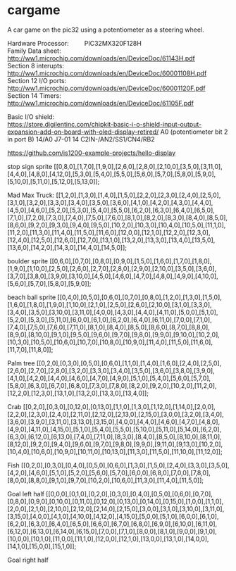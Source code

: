 # cargame
A car game on the pic32 using a potentiometer as a steering wheel.


Hardware
Processor:            PIC32MX320F128H  
Family Data sheet:    http://ww1.microchip.com/downloads/en/DeviceDoc/61143H.pdf  
Section 8 interupts:  http://ww1.microchip.com/downloads/en/DeviceDoc/60001108H.pdf  
Section 12 I/O ports: http://ww1.microchip.com/downloads/en/DeviceDoc/60001120F.pdf  
Section 14 Timers:    http://ww1.microchip.com/downloads/en/DeviceDoc/61105F.pdf  
 
Basic I/O shield:  
https://store.digilentinc.com/chipkit-basic-i-o-shield-input-output-expansion-add-on-board-with-oled-display-retired/
A0 (potentiometer bit 2 in port B)
14/A0 J7-01 14 C2IN-/AN2/SS1/CN4/RB2 



https://github.com/is1200-example-projects/hello-display

stop sign sprite
[[0,8,0],[1,7,0],[1,9,0],[2,6,0],[2,8,0],[2,10,0],[3,5,0],[3,11,0],[4,4,0],[4,8,0],[4,12,0],[5,3,0],[5,4,0],[5,5,0],[5,6,0],[5,7,0],[5,8,0],[5,9,0],[5,10,0],[5,11,0],[5,12,0],[5,13,0]];


Mad Max Truck:
[[1,2,0],[1,3,0],[1,4,0],[1,5,0],[2,2,0],[2,3,0],[2,4,0],[2,5,0],[3,1,0],[3,2,0],[3,3,0],[3,4,0],[3,5,0],[3,6,0],[4,1,0],[4,2,0],[4,3,0],[4,4,0],[4,5,0],[4,6,0],[5,2,0],[5,3,0],[5,4,0],[5,5,0],[6,2,0],[6,3,0],[6,4,0],[6,5,0],[7,1,0],[7,2,0],[7,3,0],[7,4,0],[7,5,0],[7,6,0],[8,1,0],[8,2,0],[8,3,0],[8,4,0],[8,5,0],[8,6,0],[9,2,0],[9,3,0],[9,4,0],[9,5,0],[10,2,0],[10,3,0],[10,4,0],[10,5,0],[11,1,0],[11,2,0],[11,3,0],[11,4,0],[11,5,0],[11,6,0],[12,0,0],[12,1,0],[12,2,0],[12,3,0],[12,4,0],[12,5,0],[12,6,0],[12,7,0],[13,1,0],[13,2,0],[13,3,0],[13,4,0],[13,5,0],[13,6,0],[14,2,0],[14,3,0],[14,4,0],[14,5,0]];

boulder sprite
[[0,6,0],[0,7,0],[0,8,0],[0,9,0],[1,5,0],[1,6,0],[1,7,0],[1,8,0],[1,9,0],[1,10,0],[2,5,0],[2,6,0],[2,7,0],[2,8,0],[2,9,0],[2,10,0],[3,5,0],[3,6,0],[3,7,0],[3,8,0],[3,9,0],[3,10,0],[4,5,0],[4,6,0],[4,7,0],[4,8,0],[4,9,0],[4,10,0],[5,6,0],[5,7,0],[5,8,0],[5,9,0]];


beach ball sprite
[[0,4,0],[0,5,0],[0,6,0],[0,7,0],[0,8,0],[1,2,0],[1,3,0],[1,5,0],[1,6,0],[1,8,0],[1,9,0],[1,10,0],[2,1,0],[2,5,0],[2,6,0],[2,10,0],[3,1,0],[3,3,0],[3,4,0],[3,5,0],[3,10,0],[3,11,0],[4,0,0],[4,3,0],[4,4,0],[4,11,0],[5,0,0],[5,1,0],[5,2,0],[5,3,0],[5,11,0],[6,0,0],[6,1,0],[6,2,0],[6,4,0],[6,11,0],[7,0,0],[7,1,0],[7,4,0],[7,5,0],[7,6,0],[7,11,0],[8,1,0],[8,4,0],[8,5,0],[8,6,0],[8,7,0],[8,8,0],[8,9,0],[8,10,0],[9,1,0],[9,5,0],[9,6,0],[9,7,0],[9,8,0],[9,9,0],[9,10,0],[10,2,0],[10,3,0],[10,5,0],[10,6,0],[10,7,0],[10,8,0],[10,9,0],[11,4,0],[11,5,0],[11,6,0],[11,7,0],[11,8,0]];


Palm tree
[[0,2,0],[0,3,0],[0,5,0],[0,6,0],[1,1,0],[1,4,0],[1,6,0],[2,4,0],[2,5,0],[2,6,0],[2,7,0],[2,8,0],[3,2,0],[3,3,0],[3,4,0],[3,5,0],[3,6,0],[3,8,0],[3,9,0],[4,1,0],[4,2,0],[4,4,0],[4,6,0],[4,7,0],[4,9,0],[5,1,0],[5,4,0],[5,6,0],[5,7,0],[5,8,0],[6,3,0],[6,7,0],[6,8,0],[7,3,0],[7,8,0],[8,2,0],[9,2,0],[10,2,0],[11,2,0],[12,2,0],[12,3,0],[13,1,0],[13,2,0],[13,3,0],[13,4,0]];


Crab
[[0,2,0],[0,3,0],[0,12,0],[0,13,0],[1,1,0],[1,3,0],[1,12,0],[1,14,0],[2,0,0],[2,2,0],[2,3,0],[2,4,0],[2,11,0],[2,12,0],[2,13,0],[2,15,0],[3,0,0],[3,2,0],[3,4,0],[3,6,0],[3,9,0],[3,11,0],[3,13,0],[3,15,0],[4,0,0],[4,4,0],[4,6,0],[4,7,0],[4,8,0],[4,9,0],[4,11,0],[4,15,0],[5,1,0],[5,4,0],[5,5,0],[5,10,0],[5,11,0],[5,14,0],[6,2,0],[6,3,0],[6,12,0],[6,13,0],[7,4,0],[7,11,0],[8,3,0],[8,4,0],[8,5,0],[8,10,0],[8,11,0],[8,12,0],[9,2,0],[9,4,0],[9,6,0],[9,7,0],[9,8,0],[9,9,0],[9,11,0],[9,13,0],[10,2,0],[10,4,0],[10,6,0],[10,9,0],[10,11,0],[10,13,0],[11,3,0],[11,5,0],[11,10,0],[11,12,0]];


Fish
[[0,2,0],[0,3,0],[0,4,0],[0,5,0],[0,6,0],[1,3,0],[1,5,0],[2,4,0],[3,3,0],[3,5,0],[4,2,0],[4,6,0],[5,1,0],[5,2,0],[5,6,0],[5,7,0],[6,0,0],[6,8,0],[7,0,0],[7,8,0],[8,0,0],[8,8,0],[9,1,0],[9,7,0],[10,2,0],[10,6,0],[11,3,0],[11,4,0],[11,5,0]];



Goal left half
[[0,0,0],[0,1,0],[0,2,0],[0,3,0],[0,4,0],[0,5,0],[0,6,0],[0,7,0],[0,8,0],[0,9,0],[0,10,0],[0,11,0],[0,12,0],[0,13,0],[0,14,0],[0,15,0],[1,0,0],[1,1,0],[2,0,0],[2,1,0],[2,10,0],[2,12,0],[2,14,0],[2,15,0],[3,0,0],[3,1,0],[3,10,0],[3,11,0],[3,15,0],[4,0,0],[4,1,0],[4,10,0],[4,12,0],[4,15,0],[5,0,0],[5,1,0],[6,0,0],[6,1,0],[6,2,0],[6,3,0],[6,4,0],[6,5,0],[6,6,0],[6,7,0],[6,8,0],[6,9,0],[6,10,0],[6,11,0],[6,12,0],[6,13,0],[6,14,0],[6,15,0],[7,0,0],[7,1,0],[8,0,0],[8,1,0],[9,0,0],[9,1,0],[10,0,0],[10,1,0],[11,0,0],[11,1,0],[12,0,0],[12,1,0],[13,0,0],[13,1,0],[14,0,0],[14,1,0],[15,0,0],[15,1,0]];


Goal right half
